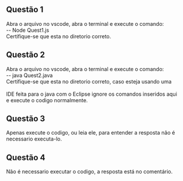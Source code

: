 ## Questão 1
Abra o arquivo no vscode, abra o terminal e execute o comando: <br /> 
-- Node Quest1.js <br /> 
Certifique-se que esta no diretorio correto. <br /> 

## Questão 2
Abra o arquivo no vscode, abra o terminal e execute o comando: <br /> 
-- java Quest2.java <br /> 
Certifique-se que esta no diretorio correto, caso esteja usando uma  <br />  
IDE feita para o java com o Eclipse ignore os comandos inseridos aqui  <br /> 
e execute o codigo normalmente. <br /> 


## Questão 3

Apenas execute o codigo, ou leia ele, para entender a resposta não é  <br /> 
necessario executa-lo. <br /> 

## Questão 4

Não é necessario executar o codigo, a resposta está no comentário. <br /> 